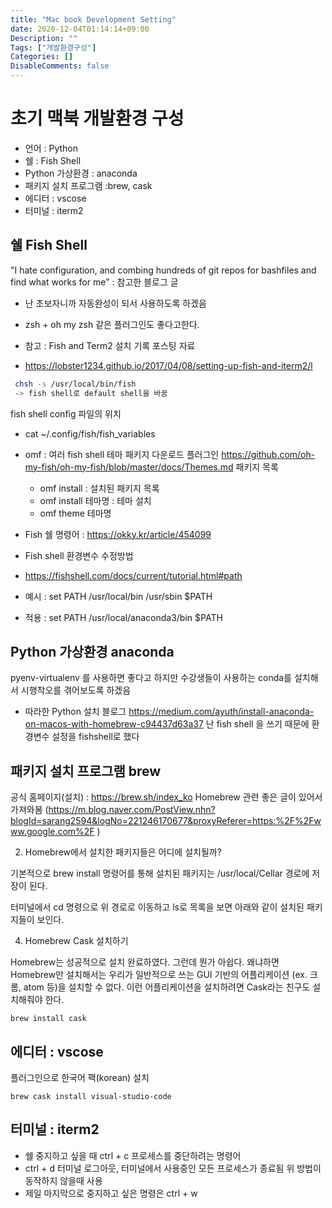 ```yaml
---
title: "Mac book Development Setting"
date: 2020-12-04T01:14:14+09:00
Description: ""
Tags: ["개발환경구성"]
Categories: []
DisableComments: false
---
```


# 초기 맥북 개발환경 구성

- 언어 :  Python
- 쉘 : Fish Shell
- Python 가상환경 : anaconda
- 패키지 설치 프로그램 :brew, cask
- 에디터 : vscose
- 터미널 : iterm2

## 쉘 Fish Shell
"I hate configuration, and combing hundreds of git repos for bashfiles and find what works for me" : 참고한 블로그 글
- 난 초보자니까 자동완성이 되서 사용하도록 하겠음
- zsh + oh my zsh 같은 플러그인도 좋다고한다.
 
- 참고 : Fish and Term2 설치 기록 포스팅 자료
- https://lobster1234.github.io/2017/04/08/setting-up-fish-and-iterm2/l

```bash
 chsh -s /usr/local/bin/fish
 -> fish shell로 default shell을 바꿈
```
fish shell config 파일의 위치 
- cat  ~/.config/fish/fish_variables

- omf : 여러 fish shell 테마 패키지 다운로드 플러그인
https://github.com/oh-my-fish/oh-my-fish/blob/master/docs/Themes.md
패키지 목록 
  - omf install : 설치된 패키지 목록
  - omf install 테마명 : 테마 설치
  - omf theme 테마명                              

- Fish 쉘 명령어 : https://okky.kr/article/454099
- Fish shell 환경변수 수정방법
- https://fishshell.com/docs/current/tutorial.html#path
- 예시 : set PATH /usr/local/bin /usr/sbin $PATH
- 적용 : set PATH /usr/local/anaconda3/bin $PATH
 
## Python 가상환경 anaconda

pyenv-virtualenv 를 사용하면 좋다고 하지만
수강생들이 사용하는 conda를 설치해서 시행착오를 겪어보도록 하겠음
 
- 따라한 Python 설치 블로그
https://medium.com/ayuth/install-anaconda-on-macos-with-homebrew-c94437d63a37
난 fish shell 을 쓰기 때문에 환경변수 설정을 fishshell로  했다
 

## 패키지 설치 프로그램 brew

공식 홈페이지(설치) : https://brew.sh/index_ko
Homebrew 관련 좋은 글이 있어서 가져와봄 
(https://m.blog.naver.com/PostView.nhn?blogId=sarang2594&logNo=221246170677&proxyReferer=https:%2F%2Fwww.google.com%2F
)

2. Homebrew에서 설치한 패키지들은 어디에 설치될까?

기본적으로 brew install 명령어를 통해 설치된 패키지는 /usr/local/Cellar 경로에 저장이 된다.

터미널에서 cd 명령으로 위 경로로 이동하고 ls로 목록을 보면 아래와 같이 설치된 패키지들이 보인다. 

4. Homebrew Cask 설치하기

Homebrew는 성공적으로 설치 완료하였다. 그런데 뭔가 아쉽다. 왜냐하면 Homebrew만 설치해서는 우리가 일반적으로 쓰는 GUI 기반의 어플리케이션 (ex. 크롬, atom 등)을 설치할 수 없다. 이런 어플리케이션을 설치하려면 Cask라는 친구도 설치해줘야 한다. 

```
brew install cask
```

## 에디터 : vscose

플러그인으로 한국어 팩(korean) 설치
```
brew cask install visual-studio-code
```
 

## 터미널 : iterm2

- 쉘 중지하고 싶을 때 ctrl + c 프로세스를 중단하려는 명령어
- ctrl + d  터미널 로그아웃, 터미널에서 사용중인 모든 프로세스가 종료됨 위 방법이 동작하지 않을때  사용
- 제일 마지막으로 중지하고 싶은 명령은 ctrl + w 